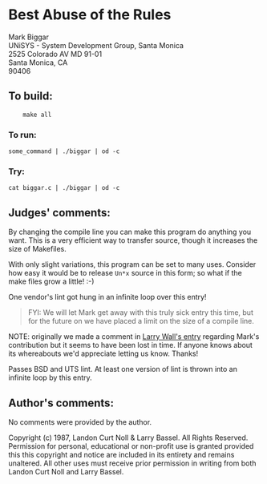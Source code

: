 # Best Abuse of the Rules

Mark Biggar  
UNiSYS - System Development Group, Santa Monica  
2525 Colorado AV MD 91-01  
Santa Monica, CA  
90406  

## To build:

        make all


### To run:

	some_command | ./biggar | od -c

### Try:

	cat biggar.c | ./biggar | od -c


## Judges' comments:

By changing the compile line you can make this program do anything you
want.  This is a very efficient way to transfer source, though it
increases the size of Makefiles.

With only slight variations, this program can be set to many uses.
Consider how easy it would be to release `Un*x` source in this form;
so what if the make files grow a little!  :-) 

One vendor's lint got hung in an infinite loop over this entry!

> FYI:  We will let Mark get away with this truly sick entry this time, but 
> for the future on we have placed a limit on the size of a compile line.

NOTE: originally we made a comment in [Larry Wall's
entry](../wall/README.md) regarding Mark's contribution but it seems to have
been lost in time. If anyone knows about its whereabouts we'd appreciate letting
us know. Thanks!


Passes BSD and UTS lint.  At least one version of lint is thrown into
an infinite loop by this entry.


## Author's comments:

No comments were provided by the author.


Copyright (c) 1987, Landon Curt Noll & Larry Bassel.
All Rights Reserved.  Permission for personal, educational or non-profit use is
granted provided this this copyright and notice are included in its entirety
and remains unaltered.  All other uses must receive prior permission in writing
from both Landon Curt Noll and Larry Bassel.
